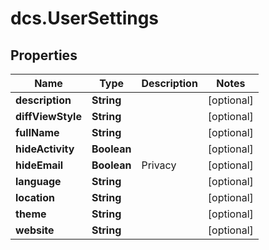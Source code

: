 # dcs.UserSettings

## Properties
Name | Type | Description | Notes
------------ | ------------- | ------------- | -------------
**description** | **String** |  | [optional] 
**diffViewStyle** | **String** |  | [optional] 
**fullName** | **String** |  | [optional] 
**hideActivity** | **Boolean** |  | [optional] 
**hideEmail** | **Boolean** | Privacy | [optional] 
**language** | **String** |  | [optional] 
**location** | **String** |  | [optional] 
**theme** | **String** |  | [optional] 
**website** | **String** |  | [optional] 
